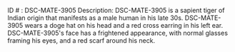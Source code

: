 ID # : DSC-MATE-3905
Description: DSC-MATE-3905 is a sapient tiger of Indian origin that manifests as a male human in his late 30s. DSC-MATE-3905 wears a doge hat on his head and a red cross earring in his left ear. DSC-MATE-3905's face has a frightened appearance, with normal glasses framing his eyes, and a red scarf around his neck.